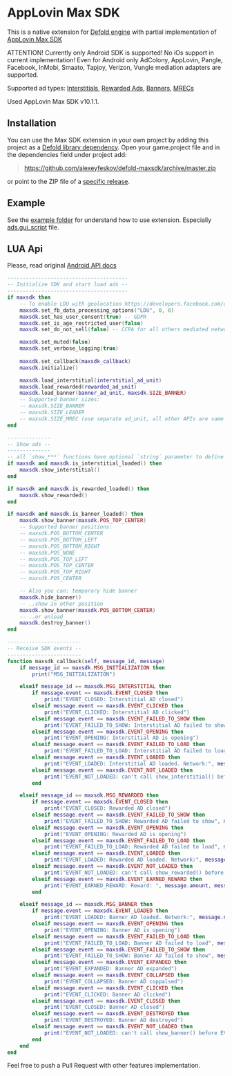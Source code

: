 # AppLovin Max SDK

This is a native extension for [Defold engine](http://www.defold.com) with partial implementation of [AppLovin Max SDK](https://www.applovin.com/max/)

ATTENTION! Currently only Android SDK is supported! No iOs support in current implementation! Even for Android only AdColony, AppLovin, Pangle, Facebook, InMobi, Smaato, Tapjoy, Verizon, Vungle mediation adapters are supported.

Supported ad types: [Interstitials](https://dash.applovin.com/documentation/mediation/android/getting-started/interstitials), [Rewarded Ads](https://dash.applovin.com/documentation/mediation/android/getting-started/rewarded-ads), [Banners](https://dash.applovin.com/documentation/mediation/android/getting-started/banners), [MRECs](https://dash.applovin.com/documentation/mediation/android/getting-started/mrecs)

Used AppLovin Max SDK v10.1.1.

## Installation

You can use the Max SDK extension in your own project by adding this project as a [Defold library dependency](http://www.defold.com/manuals/libraries/).
Open your game.project file and in the dependencies field under project add:

>https://github.com/alexeyfeskov/defold-maxsdk/archive/master.zip

or point to the ZIP file of a [specific release](https://github.com/alexeyfeskov/defold-maxsdk/releases).

## Example

See the [example folder](https://github.com/alexeyfeskov/defold-maxsdk/tree/master/example) for understand how to use extension. Especially [ads.gui_script](https://github.com/alexeyfeskov/defold-maxsdk/blob/master/example/ads.gui_script) file.

## LUA Api

Please, read original [Android API docs](https://dash.applovin.com/documentation/mediation/android/getting-started/integration)

```lua
---------------------------------------
-- Initialize SDK and start load ads --
---------------------------------------
if maxsdk then
    -- To enable LDU with geolocation https://developers.facebook.com/docs/audience-network/guides/ccpa
    maxsdk.set_fb_data_processing_options("LDU", 0, 0)
    maxsdk.set_has_user_consent(true) -- GDPR
    maxsdk.set_is_age_restricted_user(false)
    maxsdk.set_do_not_sell(false) -- CCPA for all others mediated networks

    maxsdk.set_muted(false)
    maxsdk.set_verbose_logging(true)
    
    maxsdk.set_callback(maxsdk_callback)
    maxsdk.initialize()

    maxsdk.load_interstitial(interstitial_ad_unit)
    maxsdk.load_rewarded(rewarded_ad_unit)
    maxsdk.load_banner(banner_ad_unit, maxsdk.SIZE_BANNER)
    -- Supported banner sizes:
    -- maxsdk.SIZE_BANNER
    -- maxsdk.SIZE_LEADER
    -- maxsdk.SIZE_MREC (use separate ad_unit, all other APIs are same to banners)
end

--------------
-- Show ads --
--------------
-- all `show_***` functions have optional `string` parameter to define placement
if maxsdk and maxsdk.is_interstitial_loaded() then
    maxsdk.show_interstitial()
end

if maxsdk and maxsdk.is_rewarded_loaded() then
    maxsdk.show_rewarded()
end

if maxsdk and maxsdk.is_banner_loaded() then
    maxsdk.show_banner(maxsdk.POS_TOP_CENTER)
    -- Supported banner positions:
    -- maxsdk.POS_BOTTOM_CENTER
    -- maxsdk.POS_BOTTOM_LEFT
    -- maxsdk.POS_BOTTOM_RIGHT
    -- maxsdk.POS_NONE
    -- maxsdk.POS_TOP_LEFT
    -- maxsdk.POS_TOP_CENTER
    -- maxsdk.POS_TOP_RIGHT
    -- maxsdk.POS_CENTER

    -- Also you can: temporary hide banner
    maxsdk.hide_banner()
    -- ..show in other position
    maxsdk.show_banner(maxsdk.POS_BOTTOM_CENTER)
    -- ..or unload
    maxsdk.destroy_banner()
end

------------------------
-- Receive SDK events --
------------------------
function maxsdk_callback(self, message_id, message)
    if message_id == maxsdk.MSG_INITIALIZATION then
        print("MSG_INITIALIZATION")

    elseif message_id == maxsdk.MSG_INTERSTITIAL then
        if message.event == maxsdk.EVENT_CLOSED then
            print("EVENT_CLOSED: Interstitial AD closed")
        elseif message.event == maxsdk.EVENT_CLICKED then
            print("EVENT_CLICKED: Interstitial AD clicked")
        elseif message.event == maxsdk.EVENT_FAILED_TO_SHOW then
            print("EVENT_FAILED_TO_SHOW: Interstitial AD failed to show", message.code, message.error)
        elseif message.event == maxsdk.EVENT_OPENING then
            print("EVENT_OPENING: Interstitial AD is opening")
        elseif message.event == maxsdk.EVENT_FAILED_TO_LOAD then
            print("EVENT_FAILED_TO_LOAD: Interstitial AD failed to load", message.code, message.error)
        elseif message.event == maxsdk.EVENT_LOADED then
            print("EVENT_LOADED: Interstitial AD loaded. Network:", message.network)
        elseif message.event == maxsdk.EVENT_NOT_LOADED then
            print("EVENT_NOT_LOADED: can't call show_interstitial() before EVENT_LOADED", message.code, message.error)
        end

    elseif message_id == maxsdk.MSG_REWARDED then
        if message.event == maxsdk.EVENT_CLOSED then
            print("EVENT_CLOSED: Rewarded AD closed")
        elseif message.event == maxsdk.EVENT_FAILED_TO_SHOW then
            print("EVENT_FAILED_TO_SHOW: Rewarded AD failed to show", message.code, message.error)
        elseif message.event == maxsdk.EVENT_OPENING then
            print("EVENT_OPENING: Rewarded AD is opening")
        elseif message.event == maxsdk.EVENT_FAILED_TO_LOAD then
            print("EVENT_FAILED_TO_LOAD: Rewarded AD failed to load", message.code, message.error)
        elseif message.event == maxsdk.EVENT_LOADED then
            print("EVENT_LOADED: Rewarded AD loaded. Network:", message.network)
        elseif message.event == maxsdk.EVENT_NOT_LOADED then
            print("EVENT_NOT_LOADED: can't call show_rewarded() before EVENT_LOADED", message.code, message.error)
        elseif message.event == maxsdk.EVENT_EARNED_REWARD then
            print("EVENT_EARNED_REWARD: Reward: ", message.amount, message.type)
        end

    elseif message_id == maxsdk.MSG_BANNER then
        if message.event == maxsdk.EVENT_LOADED then
            print("EVENT_LOADED: Banner AD loaded. Network:", message.network)
        elseif message.event == maxsdk.EVENT_OPENING then
            print("EVENT_OPENING: Banner AD is opening")
        elseif message.event == maxsdk.EVENT_FAILED_TO_LOAD then
            print("EVENT_FAILED_TO_LOAD: Banner AD failed to load", message.code, message.error)
        elseif message.event == maxsdk.EVENT_FAILED_TO_SHOW then
            print("EVENT_FAILED_TO_SHOW: Banner AD failed to show", message.code, message.error)
        elseif message.event == maxsdk.EVENT_EXPANDED then
            print("EVENT_EXPANDED: Banner AD expanded")
        elseif message.event == maxsdk.EVENT_COLLAPSED then
            print("EVENT_COLLAPSED: Banner AD coppalsed")
        elseif message.event == maxsdk.EVENT_CLICKED then
            print("EVENT_CLICKED: Banner AD clicked")
        elseif message.event == maxsdk.EVENT_CLOSED then
            print("EVENT_CLOSED: Banner AD closed")
        elseif message.event == maxsdk.EVENT_DESTROYED then
            print("EVENT_DESTROYED: Banner AD destroyed")
        elseif message.event == maxsdk.EVENT_NOT_LOADED then
            print("EVENT_NOT_LOADED: can't call show_banner() before EVENT_LOADED", message.code, message.error)
        end
    end
end
```

Feel free to push a Pull Request with other features implementation.